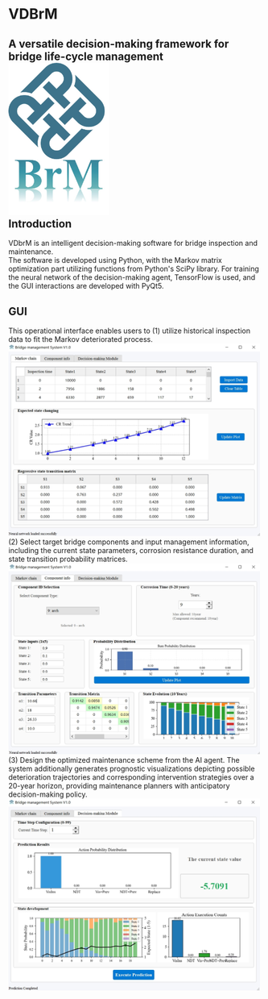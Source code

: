 # VDBrM
A versatile decision-making framework for bridge life-cycle management  
<img src="https://github.com/LAILI-civil/VDBrM/blob/main/logo.jpg" width="200px">  
Introduction 
-------
VDbrM is an intelligent decision-making software for bridge inspection and maintenance.<br>
The software is developed using Python, with the Markov matrix optimization part utilizing functions from Python's SciPy library. For training the neural network of the decision-making agent, TensorFlow is used, and the GUI interactions are developed with PyQt5.<br>

GUI 
-------
This operational interface enables users to (1) utilize historical inspection data to fit the Markov deteriorated process.<br>
<img src="https://github.com/LAILI-civil/VDBrM/blob/main/Module1.jpg" width="500px">  <br>
(2) Select target bridge components and input management information, including the current state parameters, corrosion resistance duration, and state transition probability matrices.<br>
<img src="https://github.com/LAILI-civil/VDBrM/blob/main/Module2.jpg" width="500px">  <br>
(3) Design the optimized maintenance scheme from the AI agent. The system additionally generates prognostic visualizations depicting possible deterioration trajectories and corresponding intervention strategies over a 20-year horizon, providing maintenance planners with anticipatory decision-making policy. <br>
<img src="https://github.com/LAILI-civil/VDBrM/blob/main/Module3.jpg" width="500px">  <br>
